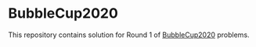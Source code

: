 # BubbleCup2020
This repository contains solution for Round 1 of [BubbleCup2020](https://www.bubblecup.org/CompetitorsCorner/Problems) problems.
